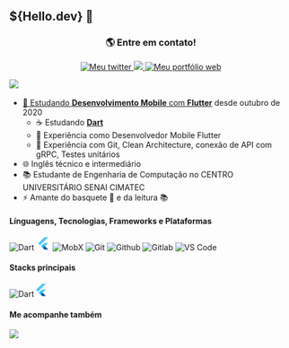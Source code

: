 ## **${Hello.dev}** **👋**

<div align='center'>
    <h3> <b> 🌎 Entre em contato! </b> </h3> <p>
    <a href='https://twitter.com/feliper_dev'>
        <img src='assets/twitter-logo-4.png' width=35 title='Meu twitter'>
    </a><a href='https://www.linkedin.com/in/felipe-azevedo-ribeiro/' title='Meu linkedin'>
        <img src='assets/lnd.png' width=30>
    </a><a href='https://feliper.dev'>
        <img src='assets/html.webp' width=30 title='Meu portfólio web'>
</div>

<div align="left">
    <tr>
        <td><img width="380px" src="https://github-readme-stats.vercel.app/api?username=feliper2002&theme=algolia&line"/></td>
    </tr>   
</div>

- 📱 Estudando **Desenvolvimento Mobile** com [**Flutter**](https://flutter.dev) desde outubro de 2020
    - ☕ Estudando [**Dart**](https://dart.dev)
    - 📱 Experiência como Desenvolvedor Mobile Flutter
    - 🔋 Experiência com Git, Clean Architecture, conexão de API com gRPC, Testes unitários
- 🌐 Inglês técnico e intermediário
- 📚 Estudante de Engenharia de Computação no CENTRO UNIVERSITÁRIO SENAI CIMATEC
- ⚡ Amante do basquete 🏀 e da leitura 📚

#### **Línguagens**, **Tecnologias**, **Frameworks** e **Plataformas**

<img src='assets/dart-logo.png' width=25 title='Dart'> <img src="assets/flutter-logo.png" width=25 title='Flutter'/> <img src='assets/mobx.png' width=30 title='MobX'> <img src="assets/git.png" width=25 title='Git'/> <img src="assets/github.png" width=25 title='Github'/> <img src="assets/gitlab.png" width=25 title='Gitlab'> <img src='assets/vscode.png' width=25 title='VS Code'>

#### **Stacks principais**

<img src='assets/dart-logo.png' width=25 title='Dart'><img src="assets/flutter-logo.png" width=25 title='Flutter'/>
    
#### **Me acompanhe também**
<a href="https://twitch.tv/feliper_dev">
    <img src="https://img.shields.io/badge/Twitch-9146FF?style=for-the-badge&logo=twitch&logoColor=white">
</a>
